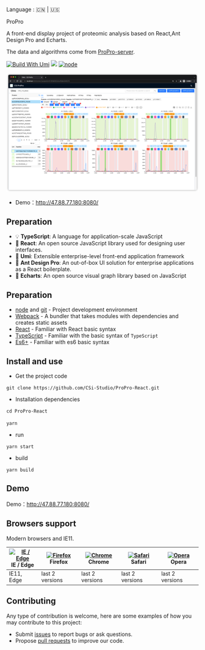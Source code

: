 Language : 🇨🇳 | 🇺🇸

ProPro

A front-end display project of proteomic analysis based on React,Ant Design Pro and Echarts.

The data and algorithms come from [ProPro-server](https://github.com/CSi-Studio/ProPro-Server).

[![Build With Umi](https://img.shields.io/badge/build%20with-umi-028fe4.svg?style=flat-square)](http://umijs.org/) ![](https://badgen.net/badge/icon/Ant%20Design?icon=https://gw.alipayobjects.com/zos/antfincdn/Pp4WPgVDB3/KDpgvguMpGfqaHPjicRK.svg&label) [![node](https://camo.githubusercontent.com/5e5b1cbb3d334242e102ee5f94fe7f9bf5cf8856b4e8caba43068c07d74809e8/68747470733a2f2f696d672e736869656c64732e696f2f6e6f64652f762f7765627061636b2e737667)](https://nodejs.org/)

![image-20211220233353748](https://github.com/CSi-Studio/ProPro-React/blob/main/image.png)

- Demo：http://47.88.77.180:8080/

## Preparation

- :bulb: **TypeScript**: A language for application-scale JavaScript
- :rocket: **React**: An open source JavaScript library used for designing user interfaces.
- 🍙 **Umi**: Extensible enterprise-level front-end application framework
- :gem: **Ant Design Pro**: An out-of-box UI solution for enterprise applications as a React boilerplate.
- :triangular_ruler: **Echarts**: An open source visual graph library based on JavaScript

## Preparation

- [node](http://nodejs.org/) and [git](https://git-scm.com/) - Project development environment
- [Webpack](https://vitejs.dev/) - A bundler that takes modules with dependencies and creates static assets
- [React](https://reactjs.org/) - Familiar with React basic syntax
- [TypeScript](https://www.typescriptlang.org/) - Familiar with the basic syntax of `TypeScript`
- [Es6+](http://es6.ruanyifeng.com/) - Familiar with es6 basic syntax

## Install and use

- Get the project code

```
git clone https://github.com/CSi-Studio/ProPro-React.git
```

- Installation dependencies

```
cd ProPro-React

yarn
```

- run

```
yarn start
```

- build

```
yarn build
```

## Demo

Demo：http://47.88.77.180:8080/

## Browsers support

Modern browsers and IE11.

| [<img src="https://raw.githubusercontent.com/alrra/browser-logos/master/src/edge/edge_48x48.png" alt="IE / Edge" width="24px" height="24px" />](http://godban.github.io/browsers-support-badges/)</br>IE / Edge | [<img src="https://raw.githubusercontent.com/alrra/browser-logos/master/src/firefox/firefox_48x48.png" alt="Firefox" width="24px" height="24px" />](http://godban.github.io/browsers-support-badges/)</br>Firefox | [<img src="https://raw.githubusercontent.com/alrra/browser-logos/master/src/chrome/chrome_48x48.png" alt="Chrome" width="24px" height="24px" />](http://godban.github.io/browsers-support-badges/)</br>Chrome | [<img src="https://raw.githubusercontent.com/alrra/browser-logos/master/src/safari/safari_48x48.png" alt="Safari" width="24px" height="24px" />](http://godban.github.io/browsers-support-badges/)</br>Safari | [<img src="https://raw.githubusercontent.com/alrra/browser-logos/master/src/opera/opera_48x48.png" alt="Opera" width="24px" height="24px" />](http://godban.github.io/browsers-support-badges/)</br>Opera |
| --- | --- | --- | --- | --- |
| IE11, Edge | last 2 versions | last 2 versions | last 2 versions | last 2 versions |

## Contributing

Any type of contribution is welcome, here are some examples of how you may contribute to this project:

- Submit [issues](http://github.com/ant-design/ant-design-pro/issues) to report bugs or ask questions.
- Propose [pull requests](http://github.com/ant-design/ant-design-pro/pulls) to improve our code.
